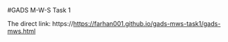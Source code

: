 #GADS M-W-S Task 1

The direct link: https://https://farhan001.github.io/gads-mws-task1/gads-mws.html